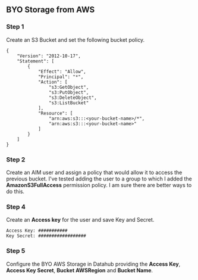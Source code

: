 ## BYO Storage from AWS

### Step 1
Create an S3 Bucket and set the following bucket policy.


```
{
    "Version": "2012-10-17",
    "Statement": [
        {
            "Effect": "Allow",
            "Principal": "*",
            "Action": [
                "s3:GetObject",
                "s3:PutObject",
                "s3:DeleteObject",
                "s3:ListBucket"
            ],
            "Resource": [
                "arn:aws:s3:::<your-bucket-name>/*",
                "arn:aws:s3:::<your-bucket-name>"
            ]
        }
    ]
}
```

### Step 2
Create an AIM user and assign a policy that would allow it to access the previous bucket. I've tested adding the user to a group to which I added the **AmazonS3FullAccess** permission policy. I am sure there are better ways to do this.

### Step 4

Create an **Access key** for the user and save Key and Secret. 

```
Access Key: ###########
Key Secret: ##################
```

### Step 5

Configure the BYO AWS Storage in Datahub providing the **Access Key**, **Access Key Secret**, **Bucket AWSRegion** and **Bucket Name**.
